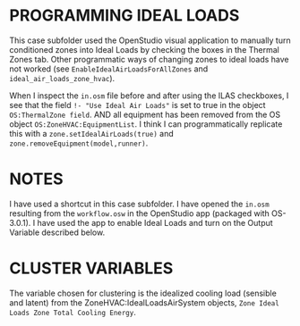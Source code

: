 # PROGRAMMING IDEAL LOADS
This case subfolder used the OpenStudio visual application to manually turn conditioned zones into Ideal Loads by checking the boxes in the Thermal Zones tab. Other programmatic ways of changing zones to ideal loads have not worked (see `EnableIdealAirLoadsForAllZones` and `ideal_air_loads_zone_hvac`).

When I inspect the `in.osm` file before and after using the ILAS checkboxes, I see that the field `!- "Use Ideal Air Loads"` is set to true in the object `OS:ThermalZone field`. AND all equipment has been removed from the OS object `OS:ZoneHVAC:EquipmentList`. I think I can programmatically replicate this with a `zone.setIdealAirLoads(true)` and `zone.removeEquipment(model,runner)`.

# NOTES
I have used a shortcut in this case subfolder. I have opened the `in.osm` resulting from the `workflow.osw` in the OpenStudio app (packaged with OS-3.0.1). I have used the app to enable Ideal Loads and turn on the Output Variable described below.

# CLUSTER VARIABLES
The variable chosen for clustering is the idealized cooling load (sensible and latent) from the ZoneHVAC:IdealLoadsAirSystem objects, `Zone Ideal Loads Zone Total Cooling Energy`.